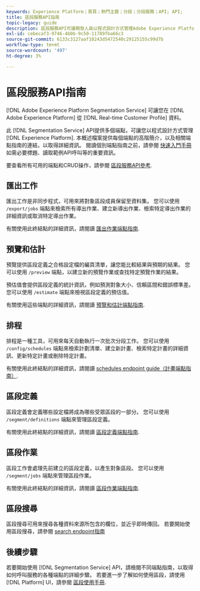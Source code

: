 ```yaml
---
keywords: Experience Platform；首頁；熱門主題；分段；分段服務；API; API;
title: 區段服務API指南
topic-legacy: guide
description: 區段服務API可讓開發人員以程式設計方式管理Adobe Experience Platform中的區段作業。 請遵循本指南以了解如何使用 API 執行關鍵作業。
exl-id: cebecaf3-9746-4b0b-9c50-11789fba66c3
source-git-commit: 6133c3127aaf10243d5472540c29125155c99d7b
workflow-type: tm+mt
source-wordcount: '497'
ht-degree: 3%

---
```


# 區段服務API指南

[!DNL Adobe Experience Platform Segmentation Service] 可讓您在 [!DNL Adobe Experience Platform] 從 [!DNL Real-time Customer Profile] 資料。

此 [!DNL Segmentation Service] API提供多個端點，可讓您以程式設計方式管理 [!DNL Experience Platform]. 本概述檔案提供每個端點的高階簡介，以及相關端點指南的連結，以取得詳細資訊。 閱讀個別端點指南之前，請參閱 [快速入門手冊](./getting-started.md) 如需必要標題、讀取範例API呼叫等的重要資訊。

要查看所有可用的端點和CRUD操作，請參閱 [區段服務API參考](https://www.adobe.io/experience-platform-apis/references/segmentation/).

<!-- ## Audiences

Audiences are a collection of people who share similar behaviors and/or characteristics. These can be generated either by using Platform or from external sources. You can use the `/audiences` endpoint to retrieve all audiences, create a new audience, retrieve details of a specific audience, update a specific audience, or delete a specific audience.

For more information on using this endpoint, please read the [audiences endpoint guide](./audiences.md). -->

## 匯出工作

匯出工作是非同步程式，可用來將對象區段成員保留至資料集。 您可以使用 `/export/jobs` 端點來檢索所有導出作業、建立新導出作業、檢索特定導出作業的詳細資訊或取消特定導出作業。

有關使用此終結點的詳細資訊，請閱讀 [匯出作業端點指南](./export-jobs.md).

## 預覽和估計

預覽提供區段定義之合格設定檔的編頁清單，讓您能比較結果與預期的結果。 您可以使用 `/preview` 端點，以建立新的預覽作業或查找特定預覽作業的結果。

預估值會提供區段定義的統計資訊，例如預測對象大小、信賴區間和錯誤標準差。 您可以使用 `/estimate` 端點來檢視區段定義的預估值。

有關使用這些端點的詳細資訊，請閱讀 [預覽和估計端點指南](./previews-and-estimates.md).

## 排程

排程是一種工具，可用來每天自動執行一次批次分段工作。 您可以使用 `/config/schedules` 端點來檢索計劃清單、建立新計畫、檢索特定計畫的詳細資訊、更新特定計畫或刪除特定計畫。

有關使用此終結點的詳細資訊，請閱讀 [schedules endpoint guide（計畫端點指南）](./schedules.md).

## 區段定義

區段定義會定義哪些設定檔將成為哪些受眾區段的一部分。 您可以使用 `/segment/definitions` 端點來管理區段定義。

有關使用此終結點的詳細資訊，請閱讀 [區段定義端點指南](./segment-definitions.md).

## 區段作業

區段工作會處理先前建立的區段定義，以產生對象區段。 您可以使用 `/segment/jobs` 端點來管理區段作業。

有關使用此終結點的詳細資訊，請閱讀 [區段作業端點指南](./segment-jobs.md).

## 區段搜尋

區段搜尋可用來搜尋各種資料來源所包含的欄位，並近乎即時傳回。 若要開始使用區段搜尋，請參閱 [search endpoint指南](segment-search.md)

## 後續步驟

若要開始使用 [!DNL Segmentation Service] API，請檢閱不同端點指南，以取得如何呼叫服務的各種端點的詳細步驟。 若要進一步了解如何使用區段，請使用 [!DNL Platform] UI，請參閱 [區段使用手冊](../ui/overview.md).
